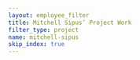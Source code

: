 ```yaml
---
layout: employee_filter
title: Mitchell Sipus’ Project Work
filter_type: project
name: mitchell-sipus
skip_index: true
---
```

